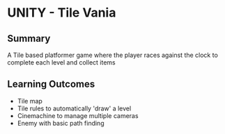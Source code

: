 # UNITY - Tile Vania

## Summary
A Tile based platformer game where the player races against the clock to complete each level and collect items

## Learning Outcomes
 - Tile map
 - Tile rules to automatically 'draw' a level
 - Cinemachine to manage multiple cameras
 - Enemy with basic path finding
